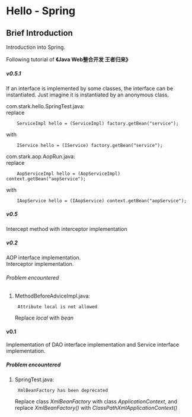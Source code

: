 Hello - Spring
=============

## Brief Introduction
Introduction into Spring.

Following tutorial of __《Java Web整合开发 王者归来》__

##### v0.5.1
If an interface is implemented by some classes, the interface can be instantiated. 
Just imagine it is instantiated by an anonymous class.

com.stark.hello.SpringTest.java:  
replace 

        ServiceImpl hello = (ServiceImpl) factory.getBean("service");
with 

        IService hello = (IService) factory.getBean("service");
  
com.stark.aop.AopRun.java:  
replace

        AopServiceImpl hello = (AopServiceImpl) context.getBean("aopService");
with 

        IAopService hello = (IAopService) context.getBean("aopService");


##### v0.5
Intercept method with interceptor implementation


##### v0.2
AOP interface implementation.  
Interceptor implementation.

###### Problem encountered
1. MethodBeforeAdviceImpl.java:  

        Attribute local is not allowed
    Replace _local_ with _bean_


#### v0.1
Implementation of DAO interface implementation and Service interface implementation.

##### Problem encountered
1. SpringTest.java: 
        
        XmlBeanFactory has been deprecated 
    Replace class _XmlBeanFactory_ with class _ApplicationContext_, and replace _XmlBeanFactory()_ with _ClassPathXmlApplicationContext()_
